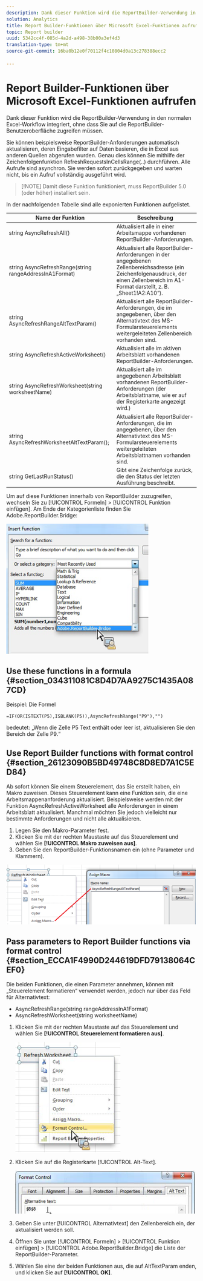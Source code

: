 ```yaml
---
description: Dank dieser Funktion wird die ReportBuilder-Verwendung in den normalen Excel-Workflow integriert, ohne dass Sie auf die ReportBuilder-Benutzeroberfläche zugreifen müssen.
solution: Analytics
title: Report Builder-Funktionen über Microsoft Excel-Funktionen aufrufen
topic: Report builder
uuid: 5342cc4f-085d-4a2d-a498-38b00a3ef4d3
translation-type: tm+mt
source-git-commit: 16ba0b12e0f70112f4c10804d0a13c278388ecc2

---
```



# Report Builder-Funktionen über Microsoft Excel-Funktionen aufrufen

Dank dieser Funktion wird die ReportBuilder-Verwendung in den normalen Excel-Workflow integriert, ohne dass Sie auf die ReportBuilder-Benutzeroberfläche zugreifen müssen.

Sie können beispielsweise ReportBuilder-Anforderungen automatisch aktualisieren, deren Eingabefilter auf Daten basieren, die in Excel aus anderen Quellen abgerufen wurden. Genau dies können Sie mithilfe der Zeichenfolgenfunktion RefreshRequestsInCellsRange(..) durchführen. Alle Aufrufe sind asynchron. Sie werden sofort zurückgegeben und warten nicht, bis ein Aufruf vollständig ausgeführt wird.

> [!NOTE] Damit diese Funktion funktioniert, muss ReportBuilder 5.0 (oder höher) installiert sein.

In der nachfolgenden Tabelle sind alle exponierten Funktionen aufgelistet.

| Name der Funktion | Beschreibung |
|---|---|
| string AsyncRefreshAll() | Aktualisiert alle in einer Arbeitsmappe vorhandenen ReportBuilder-Anforderungen. |
| string AsyncRefreshRange(string rangeAddressInA1Format) | Aktualisiert alle ReportBuilder-Anforderungen in der angegebenen Zellenbereichsadresse (ein Zeichenfolgenausdruck, der einen Zellenbereich im A1-Format darstellt, z. B. „Sheet1!A2:A10“). |
| string AsyncRefreshRangeAltTextParam() | Aktualisiert alle ReportBuilder-Anforderungen, die im angegebenen, über den Alternativtext des MS-Formularsteuerelements weitergeleiteten Zellenbereich vorhanden sind. |
| string AsyncRefreshActiveWorksheet() | Aktualisiert alle im aktiven Arbeitsblatt vorhandenen ReportBuilder-Anforderungen. |
| string AsyncRefreshWorksheet(string worksheetName) | Aktualisiert alle im angegebenen Arbeitsblatt vorhandenen ReportBuilder-Anforderungen (der Arbeitsblattname, wie er auf der Registerkarte angezeigt wird.) |
| string AsyncRefreshWorksheetAltTextParam(); | Aktualisiert alle ReportBuilder-Anforderungen, die im angegebenen, über den Alternativtext des MS-Formularsteuerelements weitergeleiteten Arbeitsblattnamen vorhanden sind. |
| string GetLastRunStatus() | Gibt eine Zeichenfolge zurück, die den Status der letzten Ausführung beschreibt. |

Um auf diese Funktionen innerhalb von ReportBuilder zuzugreifen, wechseln Sie zu [!UICONTROL Formeln] &gt; [!UICONTROL Funktion einfügen]. Am Ende der Kategorienliste finden Sie Adobe.ReportBuilder.Bridge:

![](assets/arb_functions.png)

## Use these functions in a formula {#section_034311081C8D4D7AA9275C1435A087CD}

Beispiel: Die Formel

```
=IF(OR(ISTEXT(P5),ISBLANK(P5)),AsyncRefreshRange("P9"),"")
```

bedeutet: „Wenn die Zelle P5 Text enthält oder leer ist, aktualisieren Sie den Bereich der Zelle P9.“

## Use Report Builder functions with format control {#section_26123090B5BD49748C8D8ED7A1C5ED84}

Ab sofort können Sie einem Steuerelement, das Sie erstellt haben, ein Makro zuweisen. Dieses Steuerelement kann eine Funktion sein, die eine Arbeitsmappenanforderung aktualisiert. Beispielsweise werden mit der Funktion AsyncRefreshActiveWorksheet alle Anforderungen in einem Arbeitsblatt aktualisiert. Manchmal möchten Sie jedoch vielleicht nur bestimmte Anforderungen und nicht alle aktualisieren.

1. Legen Sie den Makro-Parameter fest.
1. Klicken Sie mit der rechten Maustaste auf das Steuerelement und wählen Sie **[!UICONTROL Makro zuweisen aus]**.
1. Geben Sie den ReportBuilder-Funktionsnamen ein (ohne Parameter und Klammern).

![](assets/assign_macro.png)

## Pass parameters to Report Builder functions via format control {#section_ECCA1F4990D244619DFD79138064CEF0}

Die beiden Funktionen, die einen Parameter annehmen, können mit „Steuerelement formatieren“ verwendet werden, jedoch nur über das Feld für Alternativtext:

* AsyncRefreshRange(string rangeAddressInA1Format)
* AsyncRefreshWorksheet(string worksheetName)

1. Klicken Sie mit der rechten Maustaste auf das Steuerelement und wählen Sie **[!UICONTROL Steuerelement formatieren aus]**.

   ![](assets/format_control.png)

1. Klicken Sie auf die Registerkarte [!UICONTROL Alt-Text].

   ![](assets/alt_text.png)

1. Geben Sie unter [!UICONTROL Alternativtext] den Zellenbereich ein, der aktualisiert werden soll.
1. Öffnen Sie unter [!UICONTROL Formeln] &gt; [!UICONTROL Funktion einfügen] &gt; [!UICONTROL Adobe.ReportBuilder.Bridge] die Liste der ReportBuilder-Parameter.

1. Wählen Sie eine der beiden Funktionen aus, die auf AltTextParam enden, und klicken Sie auf **[!UICONTROL OK]**.

